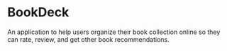 BookDeck
========

An application to help users organize their book collection online so they can rate, review, and get other book recommendations. 
